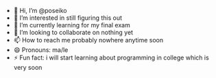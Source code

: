- 👋 Hi, I’m @poseiko
- 👀 I’m interested in still figuring this out
- 🌱 I’m currently learning for my final exam
- 💞️ I’m looking to collaborate on nothing yet
- 📫 How to reach me probably nowhere anytime soon
- 😄 Pronouns: ma/le
- ⚡ Fun fact: i will start learning about programming in college which is very soon

<!---
poseiko/poseiko is a ✨ special ✨ repository because its `README.md` (this file) appears on your GitHub profile.
You can click the Preview link to take a look at your changes.
--->
